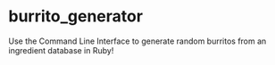 # burrito_generator
Use the Command Line Interface to generate random burritos from an ingredient database in Ruby!
